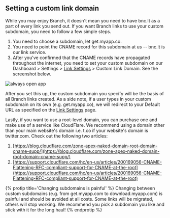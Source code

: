 
## Setting a custom link domain

While you may enjoy Branch, it doesn't mean you need to have bnc.lt as a part of every link you send out. If you want Branch links to use your custom subdomain, you need to follow a few simple steps.

1. You need to choose a subdomain, let get.myapp.co.
2. You need to point the CNAME record for this subdomain at us -- bnc.lt is our link service.
3. After you've confirmed that the CNAME records have propagated throughout the internet, you need to set your custom subdomain on our Dashboard > Settings > [Link Settings](https://dashboard.branch.io/#/settings/link) > Custom Link Domain. See the screenshot below.

![always open app](/img/ingredients/dashboard_setup/custom_link_domain3.png)

After you set this up, the custom subdomain you specify will be the basis of all Branch links created. As a side note, if a user types in your custom subdomain on its own (e.g. get.myapp.co), we will redirect to your Default URL as specified on the [Link Settings](https://dashboard.branch.io/#/settings/link) page.

Lastly, if you want to use a root-level domain, you can purchase one and make use of a service like CloudFlare. We recommend using a domain other than your main website's domain i.e. t.co if your website's domain is twitter.com. Check out the following two articles:

1. [https://blog.cloudflare.com/zone-apex-naked-domain-root-domain-cname-supp/](https://blog.cloudflare.com/zone-apex-naked-domain-root-domain-cname-supp/)
2. [https://support.cloudflare.com/hc/en-us/articles/200169056-CNAME-Flattening-RFC-compliant-support-for-CNAME-at-the-root](https://support.cloudflare.com/hc/en-us/articles/200169056-CNAME-Flattening-RFC-compliant-support-for-CNAME-at-the-root)

{% protip title='Changing subdomains is painful' %}
Changing between custom subdomains (e.g. from get.myapp.com to download.myapp.com) is painful and should be avoided at all costs. Some links will be migrated, others will stop working. We recommend you pick a subdomain you like and stick with it for the long haul!
{% endprotip %}
